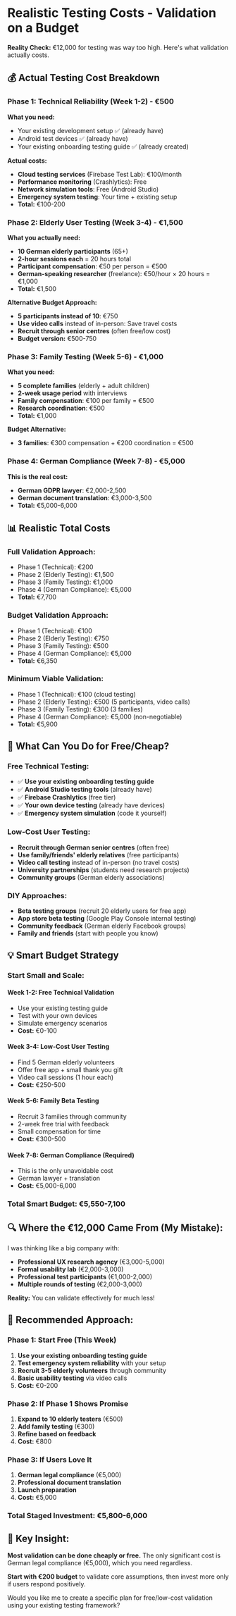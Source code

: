 # Realistic Testing Costs - Validation on a Budget

**Reality Check:** €12,000 for testing was way too high. Here's what validation actually costs.

## 💰 **Actual Testing Cost Breakdown**

### **Phase 1: Technical Reliability (Week 1-2) - €500**
**What you need:**
- Your existing development setup ✅ (already have)
- Android test devices ✅ (already have)
- Your existing onboarding testing guide ✅ (already created)

**Actual costs:**
- **Cloud testing services** (Firebase Test Lab): €100/month
- **Performance monitoring** (Crashlytics): Free
- **Network simulation tools**: Free (Android Studio)
- **Emergency system testing**: Your time + existing setup
- **Total:** €100-200

### **Phase 2: Elderly User Testing (Week 3-4) - €1,500**
**What you actually need:**
- **10 German elderly participants** (65+)
- **2-hour sessions each** = 20 hours total
- **Participant compensation**: €50 per person = €500
- **German-speaking researcher** (freelance): €50/hour × 20 hours = €1,000
- **Total:** €1,500

**Alternative Budget Approach:**
- **5 participants instead of 10**: €750
- **Use video calls** instead of in-person: Save travel costs
- **Recruit through senior centres** (often free/low cost)
- **Budget version:** €500-750

### **Phase 3: Family Testing (Week 5-6) - €1,000**
**What you need:**
- **5 complete families** (elderly + adult children)
- **2-week usage period** with interviews
- **Family compensation**: €100 per family = €500
- **Research coordination**: €500
- **Total:** €1,000

**Budget Alternative:**
- **3 families**: €300 compensation + €200 coordination = €500

### **Phase 4: German Compliance (Week 7-8) - €5,000**
**This is the real cost:**
- **German GDPR lawyer**: €2,000-2,500
- **German document translation**: €3,000-3,500
- **Total:** €5,000-6,000

## 📊 **Realistic Total Costs**

### **Full Validation Approach:**
- Phase 1 (Technical): €200
- Phase 2 (Elderly Testing): €1,500
- Phase 3 (Family Testing): €1,000
- Phase 4 (German Compliance): €5,000
- **Total:** €7,700

### **Budget Validation Approach:**
- Phase 1 (Technical): €100
- Phase 2 (Elderly Testing): €750
- Phase 3 (Family Testing): €500
- Phase 4 (German Compliance): €5,000
- **Total:** €6,350

### **Minimum Viable Validation:**
- Phase 1 (Technical): €100 (cloud testing)
- Phase 2 (Elderly Testing): €500 (5 participants, video calls)
- Phase 3 (Family Testing): €300 (3 families)
- Phase 4 (German Compliance): €5,000 (non-negotiable)
- **Total:** €5,900

## 🎯 **What Can You Do for Free/Cheap?**

### **Free Technical Testing:**
- ✅ **Use your existing onboarding testing guide**
- ✅ **Android Studio testing tools** (already have)
- ✅ **Firebase Crashlytics** (free tier)
- ✅ **Your own device testing** (already have devices)
- ✅ **Emergency system simulation** (code it yourself)

### **Low-Cost User Testing:**
- **Recruit through German senior centres** (often free)
- **Use family/friends' elderly relatives** (free participants)
- **Video call testing** instead of in-person (no travel costs)
- **University partnerships** (students need research projects)
- **Community groups** (German elderly associations)

### **DIY Approaches:**
- **Beta testing groups** (recruit 20 elderly users for free app)
- **App store beta testing** (Google Play Console internal testing)
- **Community feedback** (German elderly Facebook groups)
- **Family and friends** (start with people you know)

## 💡 **Smart Budget Strategy**

### **Start Small and Scale:**

#### **Week 1-2: Free Technical Validation**
- Use your existing testing guide
- Test with your own devices
- Simulate emergency scenarios
- **Cost:** €0-100

#### **Week 3-4: Low-Cost User Testing**
- Find 5 German elderly volunteers
- Offer free app + small thank you gift
- Video call sessions (1 hour each)
- **Cost:** €250-500

#### **Week 5-6: Family Beta Testing**
- Recruit 3 families through community
- 2-week free trial with feedback
- Small compensation for time
- **Cost:** €300-500

#### **Week 7-8: German Compliance (Required)**
- This is the only unavoidable cost
- German lawyer + translation
- **Cost:** €5,000-6,000

### **Total Smart Budget:** €5,550-7,100

## 🔍 **Where the €12,000 Came From (My Mistake):**

I was thinking like a big company with:
- **Professional UX research agency** (€3,000-5,000)
- **Formal usability lab** (€2,000-3,000)
- **Professional test participants** (€1,000-2,000)
- **Multiple rounds of testing** (€2,000-3,000)

**Reality:** You can validate effectively for much less!

## 🚀 **Recommended Approach:**

### **Phase 1: Start Free (This Week)**
1. **Use your existing onboarding testing guide**
2. **Test emergency system reliability** with your setup
3. **Recruit 3-5 elderly volunteers** through community
4. **Basic usability testing** via video calls
5. **Cost:** €0-200

### **Phase 2: If Phase 1 Shows Promise**
1. **Expand to 10 elderly testers** (€500)
2. **Add family testing** (€300)
3. **Refine based on feedback**
4. **Cost:** €800

### **Phase 3: If Users Love It**
1. **German legal compliance** (€5,000)
2. **Professional document translation**
3. **Launch preparation**
4. **Cost:** €5,000

### **Total Staged Investment:** €5,800-6,000

## 🎯 **Key Insight:**

**Most validation can be done cheaply or free.** The only significant cost is German legal compliance (€5,000), which you need regardless.

**Start with €200 budget** to validate core assumptions, then invest more only if users respond positively.

Would you like me to create a specific plan for free/low-cost validation using your existing testing framework?
